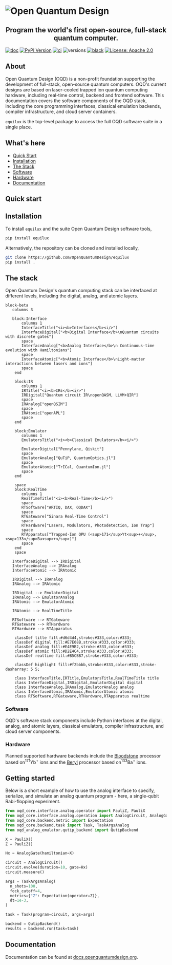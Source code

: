 # ![Open Quantum Design](https://raw.githubusercontent.com/OpenQuantumDesign/oqd-compiler-infrastructure/main/docs/img/oqd-logo-text.png)

<h2 align="center">
    Program the world's first open-source, full-stack quantum computer.
</h2>

[![doc](https://img.shields.io/badge/documentation-lightblue)](https://docs.openquantumdesign.org/)
[![PyPI Version](https://img.shields.io/pypi/v/equilux)](https://pypi.org/project/equilux)
[![ci](https://github.com/OpenQuantumDesign/equilux/actions/workflows/deploy_docs.yaml/badge.svg)](https://github.com/OpenQuantumDesign/equilux/actions/workflows/deploy_docs.yaml)
![versions](https://img.shields.io/badge/python-3.10%20%7C%203.11%20%7C%203.12-blue)
[![black](https://img.shields.io/badge/code%20style-black-000000.svg)](https://github.com/ambv/black)
[![License: Apache 2.0](https://img.shields.io/badge/license-Apache%202.0-brightgreen.svg)](https://opensource.org/licenses/Apache-2.0)

## About
Open Quantum Design (OQD) is a non-profit foundation supporting the development of full-stack, open-source quantum computers.
OQD's current designs are based on laser-cooled trapped ion quantum computing hardware, including real-time control, backend and frontend software.
This documentation covers the software components of the OQD stack, including the core programming interfaces,
classical emulation backends, compiler infrastructure, and cloud server containers.

`equilux` is the top-level package to access the full OQD software suite in a single place.

## What's here

- [Quick Start](#quickstart) <br/>
- [Installation](#installation) <br/>
- [The Stack](#stack) <br/>
- [Software](#software) <br/>
- [Hardware](#hardware) <br/>
- [Documentation](#documentation) <br/>

## Quick start <a name="quickstart"></a>

## Installation <a name="installation"></a>
To install `equilux` and the suite Open Quantum Design software tools,  
```bash
pip install equilux
```

Alternatively, the repository can be cloned and installed locally,
```bash
git clone https://github.com/OpenQuantumDesign/equilux
pip install .
```

## The stack <a name="stack"></a>


Open Quantum Design's quantum computing stack can be interfaced at different levels, including the digital, analog, and atomic layers.
```mermaid
block-beta
   columns 3
   
   block:Interface
       columns 1
       InterfaceTitle("<i><b>Interfaces</b><i/>")
       InterfaceDigital["<b>Digital Interface</b>\nQuantum circuits with discrete gates"] 
       space
       InterfaceAnalog["<b>Analog Interface</b>\n Continuous-time evolution with Hamiltonians"] 
       space
       InterfaceAtomic["<b>Atomic Interface</b>\nLight-matter interactions between lasers and ions"]
       space
    end
    
    block:IR
       columns 1
       IRTitle("<i><b>IRs</b><i/>")
       IRDigital["Quantum circuit IR\nopenQASM, LLVM+QIR"] 
       space
       IRAnalog["openQSIM"]
       space
       IRAtomic["openAPL"]
       space
    end
    
    block:Emulator
       columns 1
       EmulatorsTitle("<i><b>Classical Emulators</b><i/>")
       
       EmulatorDigital["Pennylane, Qiskit"] 
       space
       EmulatorAnalog["QuTiP, QuantumOptics.jl"]
       space
       EmulatorAtomic["TrICal, QuantumIon.jl"]
       space
    end
    
    space
    block:RealTime
       columns 1
       RealTimeTitle("<i><b>Real-Time</b><i/>")
       space
       RTSoftware["ARTIQ, DAX, OQDAX"] 
       space
       RTGateware["Sinara Real-Time Control"]
       space
       RTHardware["Lasers, Modulators, Photodetection, Ion Trap"]
       space
       RTApparatus["Trapped-Ion QPU (<sup>171</sup>Yt<sup>+</sup>, <sup>133</sup>Ba<sup>+</sup>)"]
       space
    end
    space
    
   InterfaceDigital --> IRDigital
   InterfaceAnalog --> IRAnalog
   InterfaceAtomic --> IRAtomic
   
   IRDigital --> IRAnalog
   IRAnalog --> IRAtomic
   
   IRDigital --> EmulatorDigital
   IRAnalog --> EmulatorAnalog
   IRAtomic --> EmulatorAtomic
   
   IRAtomic --> RealTimeTitle
   
   RTSoftware --> RTGateware
   RTGateware --> RTHardware
   RTHardware --> RTApparatus
   
    classDef title fill:#d6d4d4,stroke:#333,color:#333;
    classDef digital fill:#E7E08B,stroke:#333,color:#333;
    classDef analog fill:#E4E9B2,stroke:#333,color:#333;
    classDef atomic fill:#D2E4C4,stroke:#333,color:#333;
    classDef realtime fill:#B5CBB7,stroke:#333,color:#333;

    classDef highlight fill:#f2bbbb,stroke:#333,color:#333,stroke-dasharray: 5 5;
    
    class InterfaceTitle,IRTitle,EmulatorsTitle,RealTimeTitle title
    class InterfaceDigital,IRDigital,EmulatorDigital digital
    class InterfaceAnalog,IRAnalog,EmulatorAnalog analog
    class InterfaceAtomic,IRAtomic,EmulatorAtomic atomic
    class RTSoftware,RTGateware,RTHardware,RTApparatus realtime
```

### Software <a name="software"></a>
OQD's software stack components include Python interfaces at the digital, analog, and atomic layers, 
classical emulators, compiler infrastructure, and cloud server components. 

### Hardware <a name="hardware"></a>

Planned supported hardware backends include 
the [Bloodstone](docs/hardware/devices.md) processor based on<sup>171</sup>Yb<sup>+</sup> ions
and the [Beryl](docs/hardware/devices.md) processor based on<sup>133</sup>Ba<sup>+</sup> ions.



## Getting started <a name="Getting Started"></a>
Below is a short example of how to use the analog interface to specify, serialize, 
and simulate an analog quantum program - here, a single-qubit Rabi-flopping experiment.

```python
from oqd_core.interface.analog.operator import PauliZ, PauliX
from oqd_core.interface.analog.operation import AnalogCircuit, AnalogGate
from oqd_core.backend.metric import Expectation
from oqd_core.backend.task import Task, TaskArgsAnalog
from oqd_analog_emulator.qutip_backend import QutipBackend

X = PauliX()
Z = PauliZ()

Hx = AnalogGate(hamiltonian=X)

circuit = AnalogCircuit()
circuit.evolve(duration=10, gate=Hx)
circuit.measure()

args = TaskArgsAnalog(
  n_shots=100,
  fock_cutoff=4,
  metrics={"Z": Expectation(operator=Z)},
  dt=1e-3,
)

task = Task(program=circuit, args=args)

backend = QutipBackend()
results = backend.run(task=task)
```

## Documentation <a name="documentation"></a>
Documentation can be found at [docs.openquantumdesign.org](https://docs.openquantumdesign.org/en/latest/).
